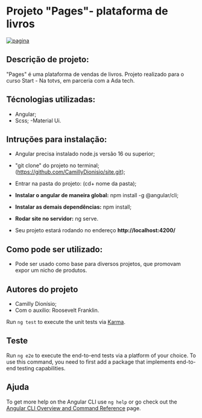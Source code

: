 # Projeto "Pages"- plataforma de livros

<a href="https://ibb.co/H2Dq43d"><img src="https://i.ibb.co/j5vDfsR/pagina.png" alt="pagina" border="0"></a>

## Descrição de projeto:

"Pages" é uma plataforma de vendas de livros. Projeto realizado para o curso Start <tech>- Na totvs, em parceria com a Ada tech.

## Técnologias utilizadas:
- Angular;
-  Scss;
-Material Ui.

## Intruções para instalação:
- Angular precisa instalado node.js versão 16 ou superior;
- "git clone" do projeto no terminal; (https://github.com/CamillyDionisio/site.git);
- Entrar na pasta do projeto: (cd+ nome da pasta);
- **Instalar o angular de maneira global:** npm install -g @angular/cli;
- **Instalar as demais dependências:** npm install;
- **Rodar site no servidor:** ng serve.

- Seu projeto estará rodando no endereço  **http://localhost:4200/**

## Como pode ser utilizado:
- Pode ser usado como base para diversos projetos, que promovam expor um nicho de produtos.

## Autores do projeto
- Camilly Dionísio;
- Com o auxilio: Roosevelt Franklin.

Run `ng test` to execute the unit tests via [Karma](https://karma-runner.github.io).

## Teste

Run `ng e2e` to execute the end-to-end tests via a platform of your choice. To use this command, you need to first add a package that implements end-to-end testing capabilities.

## Ajuda

To get more help on the Angular CLI use `ng help` or go check out the [Angular CLI Overview and Command Reference](https://angular.io/cli) page.
